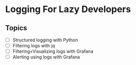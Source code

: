 # Logging For Lazy Developers

## Topics

- [ ] Structured logging with Python
- [ ] Filtering logs with jq
- [ ] Filtering+Visualizing logs with Grafana
- [ ] Alerting using logs with Grafana
